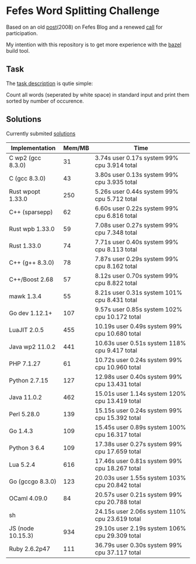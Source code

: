 # Fefes Word Splitting Challenge

Based on an old [post](https://blog.fefe.de/?ts=a2689de5)(2008) on Fefes Blog and a renewed [call](https://blog.fefe.de/?ts=a269eb94) for participation.

My intention with this repository is to get more experience with the [bazel](bazel.build) build tool.

## Task
The [task description](https://ptrace.fefe.de/wp/README.txt) is qutie simple: 

Count all words (seperated by white space) in standard input and print them sorted by number of occurence.

## Solutions
Currently submited [solutions](https://ptrace.fefe.de/wp/)

|Implementation|Mem/MB|Time|
|-|-|-|
|C wp2 (gcc 8.3.0)	|31	|3.74s user 0.17s system 99% cpu 3.914 total
|  C (gcc 8.3.0)		|43	|3.80s user 0.13s system 99% cpu 3.935 total
|  Rust wpopt 1.33.0|	250	|5.26s user 0.44s system 99% cpu 5.712 total
|  C++ (sparsepp)	|62	|6.60s user 0.22s system 99% cpu 6.816 total
|  Rust wpb 1.33.0|	59|	7.08s user 0.27s system 99% cpu 7.348 total
|  Rust 1.33.0		|74	|7.71s user 0.40s system 99% cpu 8.113 total
|  C++ (g++ 8.3.0)|	78|	7.87s user 0.29s system 99% cpu 8.162 total
|  C++/Boost 2.68	|57|	8.12s user 0.70s system 99% cpu 8.822 total
|  mawk 1.3.4		|55	|8.21s user 0.31s system 101% cpu 8.431 total
|  Go dev 1.12.1+	|107	|9.57s user 0.85s system 102% cpu 10.172 total
|  LuaJIT 2.0.5		|455	|10.19s user 0.49s system 99% cpu 10.680 total
|  Java wp2 11.0.2|	441	|10.63s user 0.51s system 118% cpu 9.417 total
|  PHP 7.1.27		|61	|10.72s user 0.24s system 99% cpu 10.960 total
|  Python 2.7.15		|127|	12.98s user 0.40s system 99% cpu 13.431 total
|  Java 11.0.2	|	462	|15.01s user 1.14s system 120% cpu 13.419 total
|  Perl 5.28.0	|	139|	15.15s user 0.24s system 99% cpu 15.392 total
|  Go 1.4.3		|109	|15.45s user 0.89s system 100% cpu 16.317 total
|  Python 3 6.4		|109|	17.38s user 0.27s system 99% cpu 17.659 total
|  Lua 5.2.4		|616	|17.46s user 0.81s system 99% cpu 18.267 total
|  Go (gccgo 8.3.0)|123	|20.03s user 1.55s system 103% cpu 20.842 total
|  OCaml 4.09.0		|84	|20.57s user 0.21s system 99% cpu 20.788 total
|  sh		||		24.15s user 2.06s system 110% cpu 23.619 total
|  JS (node 10.15.3)	|934|	29.10s user 2.19s system 106% cpu 29.309 total
|  Ruby 2.6.2p47	|	111|	36.79s user 0.30s system 99% cpu 37.117 total
